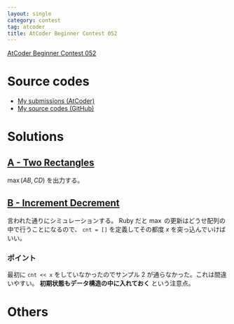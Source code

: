 ```yaml
---
layout: single
category: contest
tag: atcoder
title: AtCoder Beginner Contest 052
---
```


[AtCoder Beginner Contest 052](https://atcoder.jp/contests/abc052)

# Source codes

- [My submissions (AtCoder)](https://atcoder.jp/contests/abc052/submissions?f.User=kazunetakahashi)
- [My source codes (GitHub)](https://github.com/kazunetakahashi/atcoder/tree/master/2018/1126_ABC052)

# Solutions

## [A - Two Rectangles](https://atcoder.jp/contests/abc052/tasks/abc052_a)

$\max(AB, CD)$ を出力する。

## [B - Increment Decrement](https://atcoder.jp/contests/abc052/tasks/abc052_b)

言われた通りにシミュレーションする。 Ruby だと $\max$ の更新はどうせ配列の中で行うことになるので、 `cnt = []` を定義してその都度 $x$ を突っ込んでいけばいい。

### ポイント

最初に `cnt << x` をしていなかったのでサンプル 2 が通らなかった。これは間違いやすい。 **初期状態もデータ構造の中に入れておく** という注意点。


# Others

